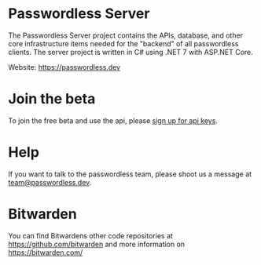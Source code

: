 # Passwordless Server

The Passwordless Server project contains the APIs, database, and other core infrastructure items needed for the "backend" of all passwordless clients.
The server project is written in C# using .NET 7 with ASP.NET Core.

Website: https://passwordless.dev

# Join the beta

To join the free beta and use the api, please [sign up for api keys](https://www.passwordless.dev/create-account/).

# Help

If you want to talk to the passwordless team, please shoot us a message at team@passwordless.dev.

# Bitwarden

You can find Bitwardens other code repositories at https://github.com/bitwarden and more information on https://bitwarden.com/
